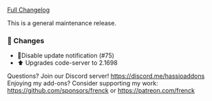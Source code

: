 [Full Changelog][changelog]

This is a general maintenance release.

### 🔨 Changes

- 🔨Disable update notification (#75)
- :arrow_up: Upgrades code-server to 2.1698

[changelog]: https://github.com/hassio-addons/addon-vscode/compare/v1.2.2...v1.2.3

Questions? Join our Discord server! https://discord.me/hassioaddons
Enjoying my add-ons? Consider supporting my work:
https://github.com/sponsors/frenck or https://patreon.com/frenck